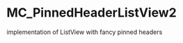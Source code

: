 MC_PinnedHeaderListView2
========================

implementation of ListView with fancy pinned headers 